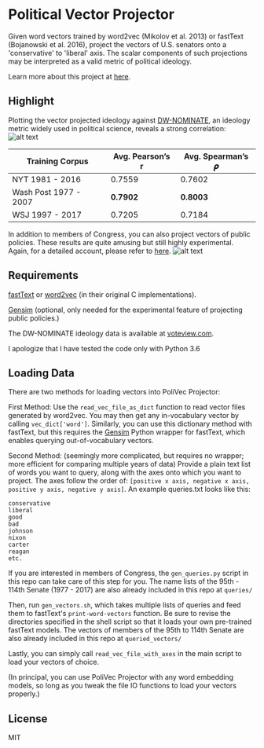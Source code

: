 # Political Vector Projector

Given word vectors trained by word2vec (Mikolov et al. 2013) or fastText (Bojanowski et al. 2016), project the vectors of U.S. senators onto a 'conservative' to 'liberal' axis. The scalar components of such projections may be interpreted as a valid metric of political ideology.

Learn more about this project at [here](https://empirical.coffee/blog/2017/political-vector-projector).

## Highlight

Plotting the vector projected ideology against [DW-NOMINATE](https://en.wikipedia.org/wiki/NOMINATE_(scaling_method)), an ideology metric widely used in political science, reveals a strong correlation:
![alt text](https://static1.squarespace.com/static/53d176f8e4b02aa639c65599/t/59738be4e6f2e17330d7d551/1500744686272/?format=1500w)

| Training Corpus       | Avg. Pearson’s r | Avg. Spearman’s 𝝆 |
|-----------------------|------------------|--------------------|
| NYT 1981 - 2016       | 0.7559           | 0.7602             |
| Wash Post 1977 - 2007 | __0.7902__       | __0.8003__         |
| WSJ 1997 - 2017       | 0.7205           | 0.7184             |

In addition to members of Congress, you can also project vectors of public policies. These results are quite amusing but still highly experimental. Again, for a detailed account, please refer to [here](https://empirical.coffee/blog/2017/political-vector-projector).
![alt text](https://static1.squarespace.com/static/53d176f8e4b02aa639c65599/t/59777ee1cf81e03bebde6c2c/1501003497098/NYT+policies.png?format=1500w)


## Requirements 

[fastText](https://github.com/facebookresearch/fastText) or [word2vec](https://code.google.com/archive/p/word2vec/) (in their original C implementations). 

[Gensim](https://radimrehurek.com/gensim/install.html) (optional, only needed for the experimental feature of projecting public policies.)

The DW-NOMINATE ideology data is available at [voteview.com](voteview.com).

I apologize that I have tested the code only with Python 3.6

## Loading Data

There are two methods for loading vectors into PoliVec Projector:

First Method: Use the `read_vec_file_as_dict` function to read vector files generated by word2vec. You may then get any in-vocabulary vector by calling `vec_dict['word']`. Similarly, you can use this dictionary method with fastText, but this requires the [Gensim](https://radimrehurek.com/gensim/install.html) Python wrapper for fastText, which enables querying out-of-vocabulary vectors.

Second Method: (seemingly more complicated, but requires no wrapper; more efficient for comparing multiple years of data) Provide a plain text list of words you want to query, along with the axes onto which you want to project. The axes follow the order of: `[positive x axis, negative x axis, positive y axis, negative y axis]`. An example queries.txt looks like this:
```
conservative
liberal
good
bad
johnson
nixon
carter
reagan
etc.
```
If you are interested in members of Congress, the `gen_queries.py` script in this repo can take care of this step for you. The name lists of the 95th - 114th Senate (1977 - 2017) are also already included in this repo at `queries/`

Then, run `gen_vectors.sh`, which takes multiple lists of queries and feed them to fastText's `print-word-vectors` function. Be sure to revise the directories specified in the shell script so that it loads your own pre-trained fastText models. The vectors of members of the 95th to 114th Senate are also already included in this repo at `queried_vectors/`

Lastly, you can simply call `read_vec_file_with_axes` in the main script to load your vectors of choice.

(In principal, you can use PoliVec Projector with any word embedding models, so long as you tweak the file IO functions to load your vectors properly.)

## License
MIT